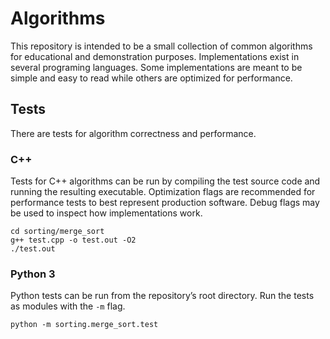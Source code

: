 # Algorithms
This repository is intended to be a small collection of common algorithms for educational and demonstration purposes. Implementations exist in several programing languages. Some implementations are meant to be simple and easy to read while others are optimized for performance.

## Tests
There are tests for algorithm correctness and performance.

### C++
Tests for C++ algorithms can be run by compiling the test source code and running the resulting executable. Optimization flags are recommended for performance tests to best represent production software. Debug flags may be used to inspect how implementations work.
```shell
cd sorting/merge_sort
g++ test.cpp -o test.out -O2
./test.out
```

### Python 3
Python tests can be run from the repository’s root directory. Run the tests as modules with the `-m` flag.
```shell
python -m sorting.merge_sort.test
```

